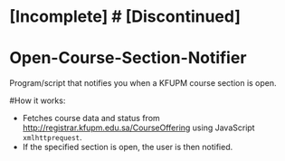 # [Incomplete] # [Discontinued]

# Open-Course-Section-Notifier
Program/script that notifies you when a KFUPM course section is open.


#How it works:
- Fetches course data and status from http://registrar.kfupm.edu.sa/CourseOffering using JavaScript ```xmlhttprequest```.
- If the specified section is open, the user is then notified.
